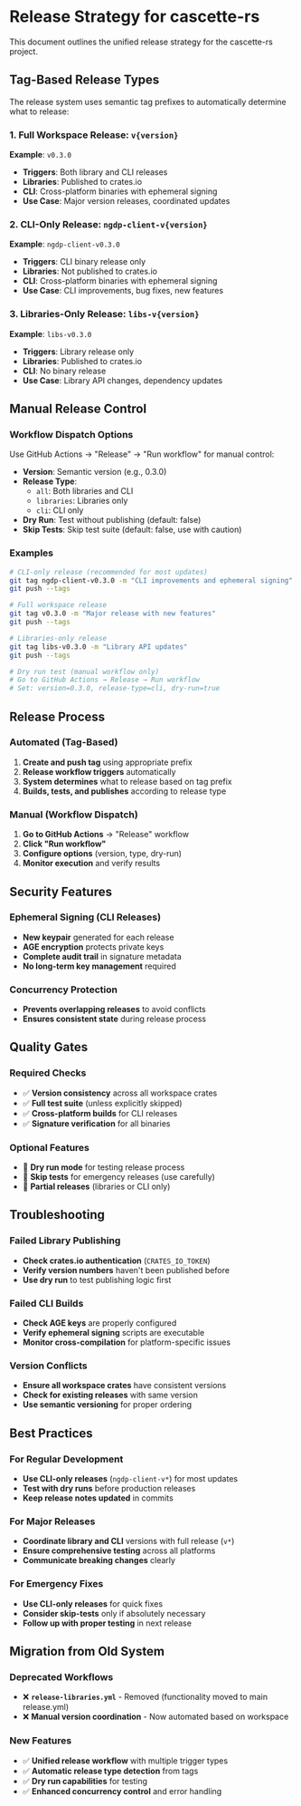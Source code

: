# Release Strategy for cascette-rs

This document outlines the unified release strategy for the cascette-rs project.

## Tag-Based Release Types

The release system uses semantic tag prefixes to automatically determine what to release:

### 1. Full Workspace Release: `v{version}`
**Example**: `v0.3.0`
- **Triggers**: Both library and CLI releases
- **Libraries**: Published to crates.io 
- **CLI**: Cross-platform binaries with ephemeral signing
- **Use Case**: Major version releases, coordinated updates

### 2. CLI-Only Release: `ngdp-client-v{version}`
**Example**: `ngdp-client-v0.3.0`  
- **Triggers**: CLI binary release only
- **Libraries**: Not published to crates.io
- **CLI**: Cross-platform binaries with ephemeral signing
- **Use Case**: CLI improvements, bug fixes, new features

### 3. Libraries-Only Release: `libs-v{version}`
**Example**: `libs-v0.3.0`
- **Triggers**: Library release only  
- **Libraries**: Published to crates.io
- **CLI**: No binary release
- **Use Case**: Library API changes, dependency updates

## Manual Release Control

### Workflow Dispatch Options
Use GitHub Actions → "Release" → "Run workflow" for manual control:

- **Version**: Semantic version (e.g., 0.3.0)
- **Release Type**: 
  - `all`: Both libraries and CLI
  - `libraries`: Libraries only  
  - `cli`: CLI only
- **Dry Run**: Test without publishing (default: false)
- **Skip Tests**: Skip test suite (default: false, use with caution)

### Examples

```bash
# CLI-only release (recommended for most updates)
git tag ngdp-client-v0.3.0 -m "CLI improvements and ephemeral signing"
git push --tags

# Full workspace release  
git tag v0.3.0 -m "Major release with new features"
git push --tags

# Libraries-only release
git tag libs-v0.3.0 -m "Library API updates"
git push --tags

# Dry run test (manual workflow only)
# Go to GitHub Actions → Release → Run workflow
# Set: version=0.3.0, release-type=cli, dry-run=true
```

## Release Process

### Automated (Tag-Based)
1. **Create and push tag** using appropriate prefix
2. **Release workflow triggers** automatically
3. **System determines** what to release based on tag prefix
4. **Builds, tests, and publishes** according to release type

### Manual (Workflow Dispatch)
1. **Go to GitHub Actions** → "Release" workflow
2. **Click "Run workflow"**
3. **Configure options** (version, type, dry-run)
4. **Monitor execution** and verify results

## Security Features

### Ephemeral Signing (CLI Releases)
- **New keypair** generated for each release
- **AGE encryption** protects private keys
- **Complete audit trail** in signature metadata
- **No long-term key management** required

### Concurrency Protection
- **Prevents overlapping releases** to avoid conflicts
- **Ensures consistent state** during release process

## Quality Gates

### Required Checks
- ✅ **Version consistency** across all workspace crates
- ✅ **Full test suite** (unless explicitly skipped)  
- ✅ **Cross-platform builds** for CLI releases
- ✅ **Signature verification** for all binaries

### Optional Features
- 🔄 **Dry run mode** for testing release process
- 🔄 **Skip tests** for emergency releases (use carefully)
- 🔄 **Partial releases** (libraries or CLI only)

## Troubleshooting

### Failed Library Publishing
- **Check crates.io authentication** (`CRATES_IO_TOKEN`)
- **Verify version numbers** haven't been published before
- **Use dry run** to test publishing logic first

### Failed CLI Builds  
- **Check AGE keys** are properly configured
- **Verify ephemeral signing** scripts are executable
- **Monitor cross-compilation** for platform-specific issues

### Version Conflicts
- **Ensure all workspace crates** have consistent versions
- **Check for existing releases** with same version
- **Use semantic versioning** for proper ordering

## Best Practices

### For Regular Development
- **Use CLI-only releases** (`ngdp-client-v*`) for most updates
- **Test with dry runs** before production releases
- **Keep release notes updated** in commits

### For Major Releases  
- **Coordinate library and CLI** versions with full release (`v*`)
- **Ensure comprehensive testing** across all platforms
- **Communicate breaking changes** clearly

### For Emergency Fixes
- **Use CLI-only releases** for quick fixes
- **Consider skip-tests** only if absolutely necessary
- **Follow up with proper testing** in next release

## Migration from Old System

### Deprecated Workflows
- ❌ **`release-libraries.yml`** - Removed (functionality moved to main release.yml)
- ❌ **Manual version coordination** - Now automated based on workspace

### New Features
- ✅ **Unified release workflow** with multiple trigger types
- ✅ **Automatic release type detection** from tags
- ✅ **Dry run capabilities** for testing
- ✅ **Enhanced concurrency control** and error handling